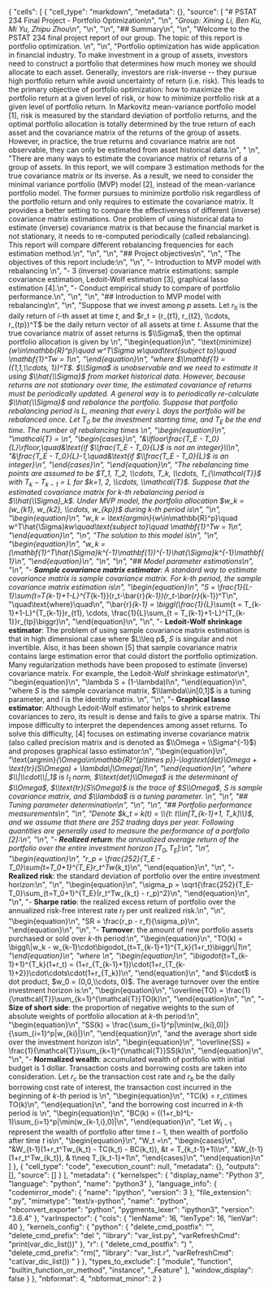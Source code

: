 {
 "cells": [
  {
   "cell_type": "markdown",
   "metadata": {},
   "source": [
    "# PSTAT 234 Final Project - Portfolio Optimization\n",
    "\n",
    "*Group: Xining Li, Ben Ku, Mi Yu, Zhipu Zhou*\n",
    "\n",
    "\n",
    "## Summary\n",
    "\n",
    "Welcome to the PSTAT 234 final project report of our group. The topic of this report is portfolio optimization. \n",
    "\n",
    "Portfolio optimization has wide application in financial industry. To make investment in a group of assets, investors need to construct a portfolio that determines how much money we should allocate to each asset. Generally, investors are risk-inverse -- they pursue high portfolio return while avoid uncertainty of return (i.e. risk). This leads to the primary objective of portfolio optimization: how to maximize the portfolio return at a given level of risk, or how to minimize portfolio risk at a given level of portfolio return. In Markovitz mean-variance portfolio model [1], risk is measured by the standard deviation of portfolio returns, and the optimal portfolio allocation is totally determined by the true return of each asset and the covariance matrix of the returns of the group of assets. However, in practice, the true returns and covariance matrix are not observable, they can only be estimated from asset historical data.\n",
    " \n",
    "There are many ways to estimate the covariance matrix of returns of a group of assets. In this report, we will compare 3 estimation methods for the true covariance matrix or its inverse. As a result, we need to consider the minimal variance portfolio (MVP) model [2], instead of the mean-variance portfolio model. The former pursues to minimize portfolio risk regardless of the portfolio return and only requires to estimate the covariance matrix. It provides a better setting to compare the effectiveness of different (inverse) covariance matrix estimations. One problem of using historical data to estimate (inverse) covariance matrix is that because the financial market is not stationary, it needs to re-computed periodically (called rebalancing). This report will compare different rebalancing frequencies for each estimation method.\n",
    "\n",
    "\n",
    "## Project objectives\n",
    "\n",
    "The objectives of this report include:\n",
    "\n",
    "- Introduction to MVP model with rebalancing \n",
    "- 3 (inverse) covariance matrix estimations: sample covariance estimation, Ledoit-Wolf estimation [3], graphical lasso estimation [4].\n",
    "- Conduct empirical study to compare of portfolio performance.\n",
    "\n",
    "\n",
    "## Introduction to MVP model with rebalancing\n",
    "\n",
    "Suppose that we invest among $p$ assets. Let $r_{ti}$ is the daily return of $i$-th asset at time $t$, and $r_t = (r_{t1}, r_{t2}, \\cdots, r_{tp})^T$ be the daily return vector of all assets at time $t$. Assume that the true covariance matrix of asset returns is $\\Sigma$, then the optimal portfolio allocation is given by \n",
    "\\begin{equation}\n",
    "\\text{minimize}_{w\\in\\mathbb{R}^p}\\quad w^T\\Sigma w\\quad\\text{subject to}\\quad \\mathbf{1}^Tw = 1\n",
    "\\end{equation}\n",
    "where $\\mathbf{1} = ({1,1,\\cdots, 1})^T$. $\\Sigma$ is unobservable and we need to estimate it using $\\hat{\\Sigma}$ from market historical data. However, because returns are not stationary over time, the estimated covariance of returns must be periodically updated. A general way is to periodically re-calculate $\\hat{\\Sigma}$ and rebalance the portfolio. Suppose that portfolio rebalancing period is $L$, meaning that every $L$ days the portfolio will be rebalanced once. Let $T_0$ be the investment starting time, and $T_E$ be the end time. The number of rebalancing times \n",
    "\\begin{equation}\n",
    "\\mathcal{T} = \n",
    "\\begin{cases}\n",
    "&\\lfloor\\frac{T_E - T_0}{L}\\rfloor,\\quad&\\text{if $\\frac{T_E - T_0}{L}$ is not an integer}\\\\\n",
    "&\\frac{T_E - T_0}{L}-1,\\quad&\\text{if $\\frac{T_E - T_0}{L}$ is an integer}\n",
    "\\end{cases}\n",
    "\\end{equation}\n",
    "The rebalancing time points are assumed to be $T_1, T_2, \\cdots, T_k, \\cdots, T_{\\mathcal{T}}$ with $T_k - T_{k-1} = L$ for $k=1, 2, \\cdots, \\mathcal{T}$. Suppose that the estimated covariance matrix for $k$-th rebalancing period is $\\hat{\\Sigma}_k$. Under MVP model, the portfolio allocation $w_k = (w_{k1}, w_{k2}, \\cdots, w_{kp})$ during $k$-th period is\n",
    "\n",
    "\\begin{equation}\n",
    "w_k = \\text{argmin}_{w\\in\\mathbb{R}^p}\\quad w^T\\hat{\\Sigma}_kw\\quad\\text{subject to}\\quad \\mathbf{1}^Tw = 1\n",
    "\\end{equation}\n",
    "\n",
    "The solution to this model is\n",
    "\n",
    "\\begin{equation}\n",
    "w_k = (\\mathbf{1}^T\\hat{\\Sigma}_k^{-1}\\mathbf{1})^{-1}\\hat{\\Sigma}_k^{-1}\\mathbf{1}\n",
    "\\end{equation}\n",
    "\n",
    "\n",
    "## Model parameter estimations\n",
    "\n",
    "- **Sample covariance matrix estimator**: A standard way to estimate covariance matrix is sample covariance matrix. For $k$-th period, the sample covariance matrix estimation is\n",
    "\\begin{equation}\n",
    "S = \\frac{1}{L-1}\\sum_{t=T_{k-1}+1-L}^{T_{k-1}}(r_t-\\bar{r}_{k-1})(r_t-\\bar{r}_{k-1})^T\n",
    "\\quad\\text{where}\\quad\n",
    "\\bar{r}_{k-1} = \\biggl(\\frac{1}{L}\\sum_{t = T_{k-1}+1-L}^{T_{k-1}}r_{t1}, \\cdots, \\frac{1}{L}\\sum_{t = T_{k-1}+1-L}^{T_{k-1}}r_{tp}\\biggr)\n",
    "\\end{equation}\n",
    "\n",
    "- **Ledoit-Wolf shrinkage estimator**: The problem of using sample covariance matrix estimation is that in high dimensional case where $L\\leq p$, $S$ is singular and not invertible. Also, it has been shown [5] that sample covariance matrix contains large estimation error that could distort the portfolio optimization.  Many regularization methods have been proposed to estimate (inverse) covariance matrix. For example, the Ledoit-Wolf shrinkage estimator\n",
    "\\begin{equation}\n",
    "\\lambda S + (1-\\lambda)I\n",
    "\\end{equation}\n",
    "where $S$ is the sample covariance matrix, $\\lambda\\in[0,1]$ is a tuning parameter, and $I$ is the identity matrix. \n",
    "\n",
    "- **Graphical lasso estimator**: Although Ledoit-Wolf estimator helps to shrink extreme covariances to zero, its result is dense and fails to give a sparse matrix. Thi impose difficulty to interpret the dependences among asset returns. To solve this difficulty, [4] focuses on estimating inverse covariance matrix (also called precision matrix and is denoted as $\\Omega = \\Sigma^{-1}$) and proposes graphical lasso estimator:\n",
    "\\begin{equation}\n",
    "\\text{argmin}_{\\Omega\\in\\mathbb{R}^{p\\times p}}-\\log\\text{det}\\Omega + \\text{tr}(S\\Omega) + \\lambda\\|\\Omega\\|_1\n",
    "\\end{equation}\n",
    "where $\\|\\cdot\\|_1$ is $l_1$ norm, $\\text{det}\\Omega$ is the determinant of $\\Omega$, $\\text{tr}(S\\Omega)$ is the trace of $S\\Omega$, $S$ is sample covariance matrix, and $\\lambda$ is a tuning parameter. \n",
    "\n",
    "## Tuning parameter determination\n",
    "\n",
    "\n",
    "## Portfolio performance measurements\n",
    "\n",
    "Denote $k_t = k(t) = \\{t: t\\in[T_{k-1}+1, T_k]\\}$, and we assume that there are 252 trading days per year. Following quantities are generally used to measure the performance of a portfolio [2]:\n",
    "\n",
    "- **Realized return**: the annualized average return of the portfolio over the entire investment horizon $[T_0, T_E]$:\n",
    "\n",
    "\\begin{equation}\n",
    "r_p = \\frac{252}{T_E - T_0}\\sum_{t=T_0+1}^{T_E}r_t^Tw_{k_t}\n",
    "\\end{equation}\n",
    "\n",
    "- **Realized risk**: the standard deviation of portfolio over the entire investment horizon:\n",
    "\n",
    "\\begin{equation}\n",
    "\\sigma_p = \\sqrt{\\frac{252}{T_E-T_0}\\sum_{t=T_0+1}^{T_E}(r_t^Tw_{k_t} - r_p)^2}\n",
    "\\end{equation}\n",
    "\n",
    "- **Sharpe ratio**: the realized excess return of portfolio over the annualized risk-free interest rate $r_f$ per unit realized risk.\n",
    "\n",
    "\\begin{equation}\n",
    "SR = \\frac{r_p - r_f}{\\sigma_p}\n",
    "\\end{equation}\n",
    "\n",
    "- **Turnover**: the amount of new portfolio assets purchased or sold over $k$-th period:\n",
    "\\begin{equation}\n",
    "TO(k) = \\biggl\\|w_k - w_{k-1}\\cdot\\bigodot_{t=T_{k-1}+1}^{T_k}(1+r_t)\\biggr\\|_1\n",
    "\\end{equation}\n",
    "where \n",
    "\\begin{equation}\n",
    "\\bigodot_{t=T_{k-1}+1}^{T_k}(1+r_t) = (1+r_{T_{k-1}+1})\\cdot(1+r_{T_{k-1}+2})\\cdot\\cdots\\cdot(1+r_{T_k})\n",
    "\\end{equation}\n",
    "and $\\cdot$ is dot product, $w_0 = (0,0,\\cdots, 0)$. The average turnover over the entire investment horizon is:\n",
    "\\begin{equation}\n",
    "\\overline{TO} = \\frac{1}{\\mathcal{T}}\\sum_{k=1}^{\\mathcal{T}}TO(k)\n",
    "\\end{equation}\n",
    "\n",
    "- **Size of short side**: the proportion of negative weights to the sum of absolute weights of portfolio allocation at $k$-th period:\n",
    "\\begin{equation}\n",
    "SS(k) = \\frac{\\sum_{i=1}^p|\\min(w_{ki},0)|}{\\sum_{i=1}^p|w_{ki}|}\n",
    "\\end{equation}\n",
    "and the average short side over the investment horizon is\n",
    "\\begin{equation}\n",
    "\\overline{SS} = \\frac{1}{\\mathcal{T}}\\sum_{k=1}^{\\mathcal{T}}SS(k)\n",
    "\\end{equation}\n",
    "\n",
    "- **Normalized wealth**: accumulated wealth of portfolio with initial budget is 1 dollar. Transaction costs and borrowing costs are taken into consideration. Let $r_c$ be the transaction cost rate and $r_b$ be the daily borrowing cost rate of interest, the transaction cost incurred in the beginning of $k$-th period is \n",
    "\\begin{equation}\n",
    "TC(k) = r_c\\times TO(k)\n",
    "\\end{equation}\n",
    "and the borrowing cost incurred in $k$-th period is \n",
    "\\begin{equation}\n",
    "BC(k) = ((1+r_b)^L-1)\\sum_{i=1}^p|\\min(w_{k-1,i},0)|\n",
    "\\end{equation}\n",
    "Let $W_{t-1}$ represent the wealth of portfolio after time $t-1$, then wealth of portfolio after time $t$ is\n",
    "\\begin{equation}\n",
    "W_t =\n",
    "\\begin{cases}\n",
    "&W_{t-1}(1+r_t^Tw_{k_t} - TC(k_t) - BC(k_t)), &t = T_{k_t-1}+1\\\\\n",
    "&W_{t-1}(1+r_t^Tw_{k_t}), & t\\neq T_{k_t-1}+1\n",
    "\\end{cases}\n",
    "\\end{equation}\n"
   ]
  },
  {
   "cell_type": "code",
   "execution_count": null,
   "metadata": {},
   "outputs": [],
   "source": []
  }
 ],
 "metadata": {
  "kernelspec": {
   "display_name": "Python 3",
   "language": "python",
   "name": "python3"
  },
  "language_info": {
   "codemirror_mode": {
    "name": "ipython",
    "version": 3
   },
   "file_extension": ".py",
   "mimetype": "text/x-python",
   "name": "python",
   "nbconvert_exporter": "python",
   "pygments_lexer": "ipython3",
   "version": "3.6.4"
  },
  "varInspector": {
   "cols": {
    "lenName": 16,
    "lenType": 16,
    "lenVar": 40
   },
   "kernels_config": {
    "python": {
     "delete_cmd_postfix": "",
     "delete_cmd_prefix": "del ",
     "library": "var_list.py",
     "varRefreshCmd": "print(var_dic_list())"
    },
    "r": {
     "delete_cmd_postfix": ") ",
     "delete_cmd_prefix": "rm(",
     "library": "var_list.r",
     "varRefreshCmd": "cat(var_dic_list()) "
    }
   },
   "types_to_exclude": [
    "module",
    "function",
    "builtin_function_or_method",
    "instance",
    "_Feature"
   ],
   "window_display": false
  }
 },
 "nbformat": 4,
 "nbformat_minor": 2
}
